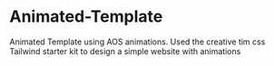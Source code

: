 # Animated-Template
Animated Template using AOS animations.
Used the creative tim css Tailwind starter kit to design a simple website with animations
